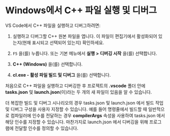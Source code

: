 <h1 data-loc-id="walkthrough.windows.title.run.and.debug.your.file">Windows에서 C++ 파일 실행 및 디버그</h1>
<p data-loc-id="walkthrough.windows.run.and.debug.your.file">VS Code에서 C++ 파일을 실행하고 디버그하려면:</p>
<ol>
<li><p data-loc-id="walkthrough.windows.instructions1">실행하고 디버그할 C++ 원본 파일을 엽니다. 이 파일이 편집기에서 활성화되어 있는지(현재 표시되고 선택되어 있는지) 확인하세요.</p>
</li>
<li><p data-loc-id="walkthrough.windows.press.f5"><code>F5</code> 을(를) 누릅니다. 또는 기본 메뉴에서 <strong><span data-loc-id="walkthrough.windows.run" data-loc-hint="Refers to Run command on main menu">실행</span> &gt; <span data-loc-id="walkthrough.windows.start.debugging" data-loc-hint="Refers to Start Debugging command under Run menu on main menu">디버깅 시작</span></strong> 을(를) 선택합니다.</p>
</li>
<li><p data-loc-id="walkthrough.windows.select.compiler"><strong>C++ (Windows)</strong> 을(를) 선택합니다.</p>
</li>
<li><p data-loc-id="walkthrough.windows.choose.build.active.file"><strong>cl.exe - <span data-loc-id="walkthrough.windows.build.and.debug.active.file" data-loc-hint="Should be the same as translation for build.and.debug.active.file in extension.ts">활성 파일 빌드 및 디버그</span></strong> 을(를) 선택합니다.</p>
</li>
</ol>
<p data-loc-id="walkthrough.windows.after.running">처음으로 C++ 파일을 실행하고 디버깅한 후 프로젝트의 <strong>.vscode</strong> 폴더 안에 <strong>tasks.json</strong> 및 <strong>launch.json</strong>(이)라는 두 개의 새 파일이 있음을 알 수 있습니다.</p>

<p data-loc-id="walkthrough.windows.for.more.complex">더 복잡한 빌드 및 디버그 시나리오의 경우 <span>tasks.json</span> 및 <span>launch.json</span> 에서 빌드 작업 및 디버그 구성을 사용자 지정할 수 있습니다. 예를 들어 명령줄에서 빌드할 때 일반적으로 컴파일러에 인수를 전달하는 경우 <strong>compilerArgs</strong> 속성을 사용하여 <span>tasks.json</span> 에서 해당 인수를 지정할 수 있습니다. 마찬가지로 <span>launch.json</span> 에서 디버깅을 위해 프로그램에 전달할 인수를 정의할 수 있습니다.</p>
